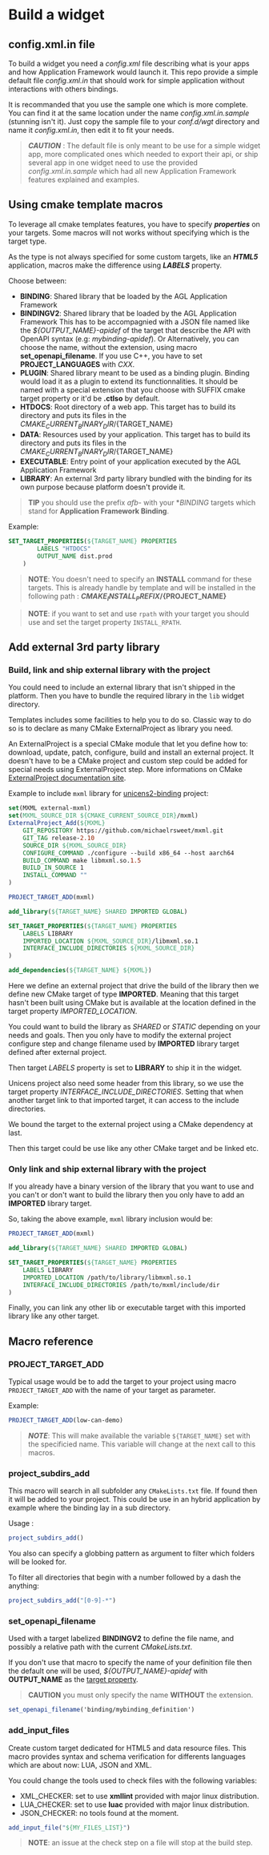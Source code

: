 # Build a widget

## config.xml.in file

To build a widget you need a _config.xml_ file describing what is your apps and
how Application Framework would launch it. This repo provide a simple default
file _config.xml.in_ that should work for simple application without
interactions with others bindings.

It is recommanded that you use the sample one which is more complete. You can
find it at the same location under the name _config.xml.in.sample_ (stunning
isn't it). Just copy the sample file to your _conf.d/wgt_ directory and name it
_config.xml.in_, then edit it to fit your needs.

> ***CAUTION*** : The default file is only meant to be use for a
> simple widget app, more complicated ones which needed to export
> their api, or ship several app in one widget need to use the provided
> _config.xml.in.sample_ which had all new Application Framework
> features explained and examples.

## Using cmake template macros

To leverage all cmake templates features, you have to specify ***properties***
on your targets. Some macros will not works without specifying which is the
target type.

As the type is not always specified for some custom targets, like an ***HTML5***
application, macros make the difference using ***LABELS*** property.

Choose between:

- **BINDING**: Shared library that be loaded by the AGL Application Framework
- **BINDINGV2**: Shared library that be loaded by the AGL Application Framework
 This has to be accompagnied with a JSON file named like the
 *${OUTPUT_NAME}-apidef* of the target that describe the API with OpenAPI
 syntax (e.g: *mybinding-apidef*).
 Or Alternatively, you can choose the name, without the extension, using macro
 **set_openapi_filename**. If you use C++, you have to set
 **PROJECT_LANGUAGES** with *CXX*.
- **PLUGIN**: Shared library meant to be used as a binding plugin. Binding
 would load it as a plugin to extend its functionnalities. It should be named
 with a special extension that you choose with SUFFIX cmake target property or
 it'd be **.ctlso** by default.
- **HTDOCS**: Root directory of a web app. This target has to build its
 directory and puts its files in the ${CMAKE_CURRENT_BINARY_DIR}/${TARGET_NAME}
- **DATA**: Resources used by your application. This target has to build its
 directory and puts its files in the ${CMAKE_CURRENT_BINARY_DIR}/${TARGET_NAME}
- **EXECUTABLE**: Entry point of your application executed by the AGL
 Application Framework
- **LIBRARY**: An external 3rd party library bundled with the binding for its
 own purpose because platform doesn't provide it.

> **TIP** you should use the prefix _afb-_ with your **BINDING* targets which
> stand for **Application Framework Binding**.

Example:

```cmake
SET_TARGET_PROPERTIES(${TARGET_NAME} PROPERTIES
		LABELS "HTDOCS"
		OUTPUT_NAME dist.prod
	)
```

> **NOTE**: You doesn't need to specify an **INSTALL** command for these
> targets. This is already handle by template and will be installed in the
> following path : **${CMAKE_INSTALL_PREFIX}/${PROJECT_NAME}**

> **NOTE**: if you want to set and use `rpath` with your target you should use
> and set the target property `INSTALL_RPATH`.

## Add external 3rd party library

### Build, link and ship external library with the project

You could need to include an external library that isn't shipped in the
platform. Then you have to bundle the required library in the `lib` widget
directory.

Templates includes some facilities to help you to do so. Classic way to do so
is to declare as many CMake ExternalProject as library you need.

An ExternalProject is a special CMake module that let you define how to:
download, update, patch, configure, build and install an external project. It
doesn't have to be a CMake project and custom step could be added for special
needs using ExternalProject step. More informations on CMake [ExternalProject
documentation site](https://cmake.org/cmake/help/v3.5/module/ExternalProject.html?highlight=externalproject).

Example to include `mxml` library for [unicens2-binding](https://github.com/iotbzh/unicens2-binding)
project:

```cmake
set(MXML external-mxml)
set(MXML_SOURCE_DIR ${CMAKE_CURRENT_SOURCE_DIR}/mxml)
ExternalProject_Add(${MXML}
    GIT_REPOSITORY https://github.com/michaelrsweet/mxml.git
    GIT_TAG release-2.10
    SOURCE_DIR ${MXML_SOURCE_DIR}
    CONFIGURE_COMMAND ./configure --build x86_64 --host aarch64
    BUILD_COMMAND make libmxml.so.1.5
    BUILD_IN_SOURCE 1
    INSTALL_COMMAND ""
)

PROJECT_TARGET_ADD(mxml)

add_library(${TARGET_NAME} SHARED IMPORTED GLOBAL)

SET_TARGET_PROPERTIES(${TARGET_NAME} PROPERTIES
    LABELS LIBRARY
    IMPORTED_LOCATION ${MXML_SOURCE_DIR}/libmxml.so.1
    INTERFACE_INCLUDE_DIRECTORIES ${MXML_SOURCE_DIR}
)

add_dependencies(${TARGET_NAME} ${MXML})
```

Here we define an external project that drive the build of the library then we
define new CMake target of type **IMPORTED**. Meaning that this target hasn't
been built using CMake but is available at the location defined in the target
property *IMPORTED_LOCATION*.

You could want to build the library as *SHARED* or *STATIC* depending on your needs
and goals. Then you only have to modify the external project configure step and change
filename used by **IMPORTED** library target defined after external project.

Then target *LABELS* property is set to **LIBRARY** to ship it in the widget.

Unicens project also need some header from this library, so we use the target
property *INTERFACE_INCLUDE_DIRECTORIES*. Setting that when another target link
to that imported target, it can access to the include directories.

We bound the target to the external project using a CMake dependency at last.

Then this target could be use like any other CMake target and be linked etc.

### Only link and ship external library with the project

If you already have a binary version of the library that you want to use and you
can't or don't want to build the library then you only have to add an **IMPORTED**
library target.

So, taking the above example, `mxml` library inclusion would be:

```cmake
PROJECT_TARGET_ADD(mxml)

add_library(${TARGET_NAME} SHARED IMPORTED GLOBAL)

SET_TARGET_PROPERTIES(${TARGET_NAME} PROPERTIES
    LABELS LIBRARY
    IMPORTED_LOCATION /path/to/library/libmxml.so.1
    INTERFACE_INCLUDE_DIRECTORIES /path/to/mxml/include/dir
)
```

Finally, you can link any other lib or executable target with this imported
library like any other target.

## Macro reference

### PROJECT_TARGET_ADD

Typical usage would be to add the target to your project using macro
`PROJECT_TARGET_ADD` with the name of your target as parameter.

Example:

```cmake
PROJECT_TARGET_ADD(low-can-demo)
```

> ***NOTE***: This will make available the variable `${TARGET_NAME}`
> set with the specificied name. This variable will change at the next call
> to this macros.

### project_subdirs_add

This macro will search in all subfolder any `CMakeLists.txt` file. If found then
it will be added to your project. This could be use in an hybrid application by
example where the binding lay in a sub directory.

Usage :

```cmake
project_subdirs_add()
```

You also can specify a globbing pattern as argument to filter which folders
will be looked for.

To filter all directories that begin with a number followed by a dash the
anything:

```cmake
project_subdirs_add("[0-9]-*")
```

### set_openapi_filename

Used with a target labelized **BINDINGV2** to define the file name, and
possibly a relative path with the current *CMakeLists.txt*.

If you don't use that macro to specify the name of your definition file
then the default one will be used, *${OUTPUT_NAME}-apidef* with
**OUTPUT_NAME** as the [target property].

> **CAUTION** you must only specify the name **WITHOUT** the extension.

```cmake
set_openapi_filename('binding/mybinding_definition')
```

[target property]: https://cmake.org/cmake/help/v3.6/prop_tgt/OUTPUT_NAME.html "OUTPUT_NAME property documentation"

### add_input_files

Create custom target dedicated for HTML5 and data resource files. This macro
provides syntax and schema verification for differents languages which are
about now: LUA, JSON and XML.

You could change the tools used to check files with the following variables:

- XML_CHECKER: set to use **xmllint** provided with major linux distribution.
- LUA_CHECKER: set to use **luac** provided with major linux distribution.
- JSON_CHECKER: no tools found at the moment.

```cmake
add_input_file("${MY_FILES_LIST}")
```

> **NOTE**: an issue at the check step on a file will stop at the build step.
